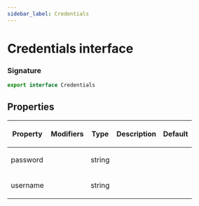 ```yaml
---
sidebar_label: Credentials
---
```


# Credentials interface

### Signature

```typescript
export interface Credentials
```

## Properties

<table><thead><tr><th>

Property

</th><th>

Modifiers

</th><th>

Type

</th><th>

Description

</th><th>

Default

</th></tr></thead>
<tbody><tr><td>

<span id="password">password</span>

</td><td>

</td><td>

string

</td><td>

</td><td>

</td></tr>
<tr><td>

<span id="username">username</span>

</td><td>

</td><td>

string

</td><td>

</td><td>

</td></tr>
</tbody></table>
